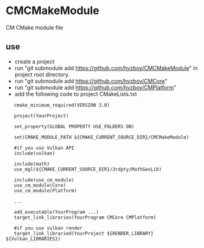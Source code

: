# CMCMakeModule
CM CMake module file

## use

 - create a project
 - run "git submodule add https://github.com/hyzboy/CMCMakeModule" in project root directory.
 - run "git submodule add https://github.com/hyzboy/CMCore"
 - run "git submodule add https://github.com/hyzboy/CMPlatform"
 - add the following code to project CMakeLists.txt
``` 
   cmake_minimum_required(VERSION 3.0)
   
   project(YourProject)
   
   set_property(GLOBAL PROPERTY USE_FOLDERS ON)
  
   set(CMAKE_MODULE_PATH ${CMAKE_CURRENT_SOURCE_DIR}/CMCMakeModule)
  
   #if you use Vulkan API
   include(vulkan)

   include(math)
   use_mgl(${CMAKE_CURRENT_SOURCE_DIR}/3rdpty/MathGeoLib)
  
   include(use_cm_module)
   use_cm_module(Core)
   use_cm_module(Platform)
   
   ...
   
   add_executable(YourProgram ...)
   target_link_libraries(YourProgram CMCore CMPlatform)
   
   #if you use vulkan render
   target_link_libraried(YourProject ${RENDER_LIBRARY} ${Vulkan_LIBRARIES})
   
```
